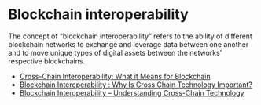 # Blockchain interoperability

The concept of “blockchain interoperability” refers to the ability of different blockchain networks to exchange and leverage data between one another and to move unique types of digital assets between the networks’ respective blockchains. 

- [Cross-Chain Interoperability: What it Means for Blockchain](https://www.gemini.com/cryptopedia/why-is-interoperability-important-for-blockchain)
- [Blockchain Interoperability : Why Is Cross Chain Technology Important?](https://101blockchains.com/blockchain-interoperability/)
- [Blockchain Interoperability – Understanding Cross-Chain Technology](https://www.blockchain-council.org/blockchain/blockchain-interoperability/)
